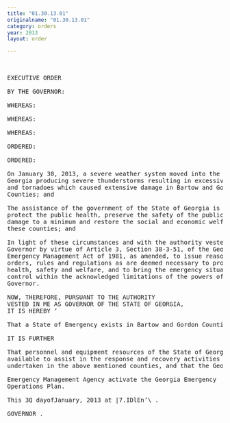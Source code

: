 ```yaml
---
title: "01.30.13.01"
originalname: "01.30.13.01"
category: orders
year: 2013
layout: order

---
```

<pre>
 

EXECUTIVE ORDER

BY THE GOVERNOR:

WHEREAS:

WHEREAS:

WHEREAS:

ORDERED:

ORDERED:

On January 30, 2013, a severe weather system moved into the state of
Georgia producing severe thunderstorms resulting in excessive rain, hail
and tornadoes which caused extensive damage in Bartow and Gordon
Counties; and

The assistance of the government of the State of Georgia is necessary to
protect the public health, preserve the safety of the public, keep property
damage to a minimum and restore the social and economic welfare of
these counties; and

In light of these circumstances and with the authority vested in the
Governor by virtue of Article 3, Section 38-3-51, of the Georgia
Emergency Management Act of 1981, as amended, to issue reasonable
orders, rules and regulations as are deemed necessary to protect public
health, safety and welfare, and to bring the emergency situation under
control within the acknowledged limitations of the powers of the
Governor.

NOW, THEREFORE, PURSUANT TO THE AUTHORITY
VESTED IN ME AS GOVERNOR OF THE STATE OF GEORGIA,
IT IS HEREBY ‘

That a State of Emergency exists in Bartow and Gordon Counties.

IT IS FURTHER

That personnel and equipment resources of the State of Georgia be made
available to assist in the response and recovery activities currently being
undertaken in the above mentioned counties, and that the Georgia

Emergency Management Agency activate the Georgia Emergency
Operations Plan.

This 3Q dayofJanuary, 2013 at |7.IDlEn’\ .

GOVERNOR .

</pre>
